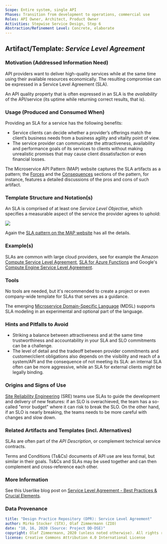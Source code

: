 ```yaml
---
Scope: Entire system, single API
Phases: Transition from development to operations, commercial use
Roles: API Owner, Architect, Product Owner
Activities: Stepwise Service Design, Step 6
Abstraction/Refinement Level: Concrete, elaborate 
---
```



Artifact/Template: *Service Level Agreement*
--------------------------------------------

### Motivation (Addressed Information Need) 
API providers want to deliver high-quality services while at the same time using their available resources economically. The resulting compromise can be expressed in a Service Level Agreement (SLA). 

An API quality property that is often expressed in an SLA is the *availability* of the API/service (its uptime while returning correct results, that is).


### Usage (Produced and Consumed When)
Providing an SLA for a service has the following benefits: 

* Service clients can decide whether a provider’s offerings match the client’s business needs from a business agility and vitality point of view.
* The service provider can communicate the attractiveness, availability and performance goals of its services to clients without making unrealistic promises that may cause client dissatisfaction or even financial losses.

The Microservice API Pattern (MAP) website captures the SLA artifacts as a pattern; the [Forces](https://www.microservice-api-patterns.org/patterns/quality/qualityManagementAndGovernance/ServiceLevelAgreement#sec:ServiceLevelAgreement:Forces) and the [Consequences](https://www.microservice-api-patterns.org/patterns/quality/qualityManagementAndGovernance/ServiceLevelAgreement#sec:ServiceLevelAgreement:Consequences) sections of the pattern, for instance, features a detailed discussions of the pros and cons of such artifact.

### Template Structure and Notation(s)
An SLA is comprised of at least one *Service Level Objective*, which specifies a measurable aspect of the service the provider agrees to uphold:

![](https://www.microservice-api-patterns.org/patterns/quality/qualityManagementAndGovernance/plantuml-images/42eccd72824320a88d354f225b467c2c461e7386.png)

Again the [SLA pattern on the MAP website](https://www.microservice-api-patterns.org/patterns/quality/qualityManagementAndGovernance/ServiceLevelAgreement#sec:ServiceLevelAgreement:Solution) has all the details.


### Example(s)
SLAs are common with large cloud providers, see for example the Amazon [Compute Service Level Agreement](https://aws.amazon.com/compute/sla/), [SLA for Azure Functions](https://azure.microsoft.com/en-us/support/legal/sla/functions/v1_0/) and Google's [Compute Engine Service Level Agreement](https://cloud.google.com/compute/sla).


### Tools
No tools are needed, but it's recommended to create a project or even company-wide template for SLAs that serves as a guidance.

The emerging [Microservice Domain-Specific Language](https://microservice-api-patterns.github.io/MDSL-Specification/optionalparts) (MDSL) supports SLA modeling in an experimental and optional part of the language. 


### Hints and Pitfalls to Avoid

* Striking a balance between attractiveness and at the same time trustworthiness and accountability in your SLA and SLO commitments can be a challenge. 
* The level of detail and the tradeoff between provider commitments and customer/client obligations also depends on the visibility and reach of a system/API and the consequence of not meeting its SLA: an internal SLA often can be more aggressive, while an SLA for external clients might be legally binding. 


### Origins and Signs of Use
[Site Reliability Engineering](https://cloud.google.com/blog/products/gcp/sre-vs-devops-competing-standards-or-close-friends) (SRE) teams use SLAs to guide the development and delivery of new features: if an SLO is overachieved, the team has a so-called "error budget" where it can risk to break the SLO. On the other hand, if an SLO is nearly breaking, the teams needs to be more careful with changes and slow down.


### Related Artifacts and Templates (incl. Alternatives)
SLAs are often part of the *API Description*, or complement technical service contracts.

Terms and Conditions (Ts&Cs) documents of API use are less formal, but similar in their goals. Ts&Cs and SLAs may be used together and can then complement and cross-reference each other. 


### More Information
See this Userlike blog post on [Service Level Agreement - Best Practices & Crucial Elements](https://www.userlike.com/en/blog/service-level-agreement-best-practices).


### Data Provenance 

```yaml
title: "Design Practice Repository (DPR): Service Level Agreement"
author: Mirko Stocker (STX), Olaf Zimmermann (ZIO)
date: "10, 16, 2020 (Source: Project DD-DSE)"
copyright: Olaf Zimmermann, 2020 (unless noted otherwise). All rights reserved.
license: Creative Commons Attribution 4.0 International License
```
